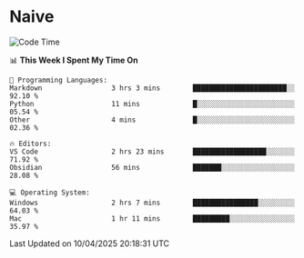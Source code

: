 # Naive
<!-- ## 日拱一卒，功不唐捐 -->
<!-- [![GitHub Streak](https://streak-stats.demolab.com/?user=XiaoXKKK)](https://git.io/streak-stats) -->
<!--START_SECTION:waka-->
![Code Time](http://img.shields.io/badge/Code%20Time-360%20hrs%2037%20mins-blue)

📊 **This Week I Spent My Time On** 

```text
💬 Programming Languages: 
Markdown                 3 hrs 3 mins        ███████████████████████░░   92.10 % 
Python                   11 mins             █░░░░░░░░░░░░░░░░░░░░░░░░   05.54 % 
Other                    4 mins              █░░░░░░░░░░░░░░░░░░░░░░░░   02.36 % 

🔥 Editors: 
VS Code                  2 hrs 23 mins       ██████████████████░░░░░░░   71.92 % 
Obsidian                 56 mins             ███████░░░░░░░░░░░░░░░░░░   28.08 % 

💻 Operating System: 
Windows                  2 hrs 7 mins        ████████████████░░░░░░░░░   64.03 % 
Mac                      1 hr 11 mins        █████████░░░░░░░░░░░░░░░░   35.97 % 
```


 Last Updated on 10/04/2025 20:18:31 UTC
<!--END_SECTION:waka-->
